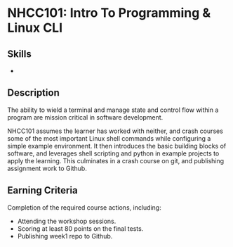 # NHCC101: Intro To Programming & Linux CLI

## Skills
-

## Description

The ability to wield a terminal and manage state and control flow within a program are mission critical in software development.

NHCC101 assumes the learner has worked with neither, and crash courses some of the most important Linux shell commands while configuring a simple example environment. It then introduces the basic building blocks of software, and leverages shell scripting and python in example projects to apply the learning. This culminates in a crash course on git, and publishing assignment work to Github.

## Earning Criteria

Completion of the required course actions, including:

- Attending the workshop sessions.
- Scoring at least 80 points on the final tests.
- Publishing week1 repo to Github.
